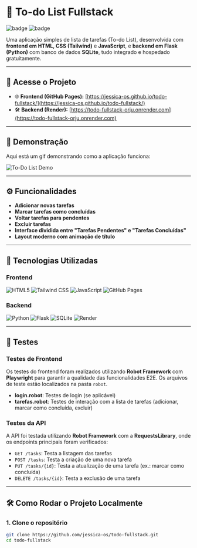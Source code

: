 # 📝 To-do List Fullstack

![badge](https://img.shields.io/badge/Status-Completed-brightgreen) 
![badge](https://img.shields.io/badge/License-MIT-blue)

Uma aplicação simples de lista de tarefas (To-do List), desenvolvida com **frontend em HTML, CSS (Tailwind)** e **JavaScript**, e **backend em Flask (Python)** com banco de dados **SQLite**, tudo integrado e hospedado gratuitamente.

---

## 🔗 Acesse o Projeto

- 🌐 **Frontend (GitHub Pages):** [https://jessica-os.github.io/todo-fullstack/](https://jessica-os.github.io/todo-fullstack/)
- 🛠️ **Backend (Render):** [https://todo-fullstack-orju.onrender.com](https://todo-fullstack-orju.onrender.com)

---

## 🚀 Demonstração

Aqui está um gif demonstrando como a aplicação funciona:

![To-Do List Demo](link_do_gif_aqui)

---

## ⚙️ Funcionalidades

- **Adicionar novas tarefas**
- **Marcar tarefas como concluídas**
- **Voltar tarefas para pendentes**
- **Excluir tarefas**
- **Interface dividida entre "Tarefas Pendentes" e "Tarefas Concluídas"**
- **Layout moderno com animação de título**

---

## 🧰 Tecnologias Utilizadas

### Frontend

![HTML5](https://img.shields.io/badge/HTML5-E34F26?logo=html5&logoColor=white)
![Tailwind CSS](https://img.shields.io/badge/Tailwind%20CSS-06B6D4?logo=tailwind-css&logoColor=white)
![JavaScript](https://img.shields.io/badge/JavaScript-F7DF1E?logo=javascript&logoColor=black)
![GitHub Pages](https://img.shields.io/badge/GitHub%20Pages-22272E?logo=github&logoColor=white)

### Backend

![Python](https://img.shields.io/badge/Python-3776AB?logo=python&logoColor=white)
![Flask](https://img.shields.io/badge/Flask-000000?logo=flask&logoColor=white)
![SQLite](https://img.shields.io/badge/SQLite-003B57?logo=sqlite&logoColor=white)
![Render](https://img.shields.io/badge/Render-4C4D6C?logo=render&logoColor=white)

---

## 🧪 Testes

### Testes de Frontend

Os testes do frontend foram realizados utilizando **Robot Framework** com **Playwright** para garantir a qualidade das funcionalidades E2E. Os arquivos de teste estão localizados na pasta `robot`.

- **login.robot**: Testes de login (se aplicável)
- **tarefas.robot**: Testes de interação com a lista de tarefas (adicionar, marcar como concluída, excluir)
  
### Testes da API

A API foi testada utilizando **Robot Framework** com a **RequestsLibrary**, onde os endpoints principais foram verificados:

- `GET /tasks`: Testa a listagem das tarefas
- `POST /tasks`: Testa a criação de uma nova tarefa
- `PUT /tasks/{id}`: Testa a atualização de uma tarefa (ex.: marcar como concluída)
- `DELETE /tasks/{id}`: Testa a exclusão de uma tarefa

---

## 🛠️ Como Rodar o Projeto Localmente

### 1. Clone o repositório

```bash
git clone https://github.com/jessica-os/todo-fullstack.git
cd todo-fullstack
```

